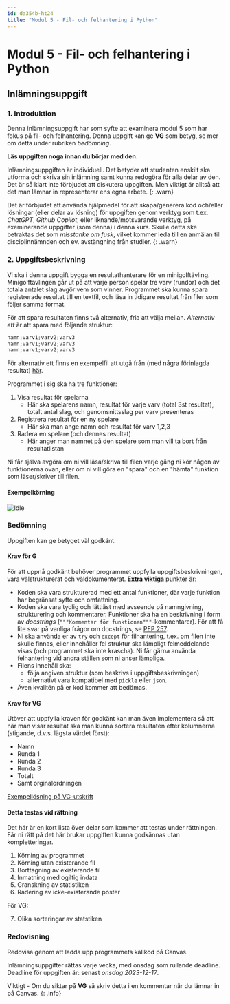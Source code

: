 ```yaml
---
id: da354b-ht24
title: "Modul 5 - Fil- och felhantering i Python"
---
```


# Modul 5 - Fil- och felhantering i Python

## Inlämningsuppgift

### 1. Introduktion

Denna inlämningsuppgift har som syfte att examinera modul 5 som har fokus på fil- och felhantering. Denna uppgift kan ge **VG** som betyg, se mer om detta under rubriken *bedömning*.

**Läs uppgiften noga innan du börjar med den.**

Inlämningsuppgiften är individuell. Det betyder att studenten enskilt ska utforma och skriva sin inlämning samt kunna redogöra för alla delar av den. Det är så klart inte förbjudet att diskutera uppgiften. Men viktigt är alltså att det man lämnar in representerar ens egna arbete.
{: .warn}

Det är förbjudet att använda hjälpmedel för att skapa/generera kod och/eller lösningar (eller delar av lösning) för uppgiften genom verktyg som t.ex. *ChatGPT*, *Github Copilot*, eller liknande/motsvarande verktyg, på exeminerande uppgifter (som denna) i denna kurs. Skulle detta ske betraktas det som *misstanke om fusk*, vilket kommer leda till en anmälan till disciplinnämnden och ev. avstängning från studier.
{: .warn}

### 2. Uppgiftsbeskrivning

Vi ska i denna uppgift bygga en resultathanterare för en minigolftävling. Minigolftävlingen går ut på att varje person spelar tre varv (rundor) och det totala antalet slag avgör vem som vinner. Programmet ska kunna spara registrerade resultat till en textfil, och läsa in tidigare resultat från filer som följer samma format.

För att spara resultaten finns två alternativ, fria att välja mellan. _Alternativ ett_ är att spara med följande struktur:

```python
namn;varv1;varv2;varv3
namn;varv1;varv2;varv3
namn;varv1;varv2;varv3
```

För alternativ ett finns en exempelfil att utgå från (med några förinlagda resultat) [här](../files/result.txt).

<!--
_Det andra tillåtna alternativet_ är att använda något av de inbyggda biblioteken för serialisering, i form av `pickle` eller `json`.
-->

Programmet i sig ska ha tre funktioner:

1. Visa resultat för spelarna
	- Här ska spelarens namn, resultat för varje varv (total 3st resultat), totalt antal slag, och genomsnittsslag per varv presenteras
2. Registrera resultat för en ny spelare
	- Här ska man ange namn och resultat för varv 1,2,3
3. Radera en spelare (och dennes resultat)
	- Här anger man namnet på den spelare som man vill ta bort från resultatlistan

Ni får själva avgöra om ni vill läsa/skriva till filen varje gång ni kör någon av funktionerna ovan, eller om ni vill göra en "spara" och en "hämta" funktion som läser/skriver till filen.

#### Exempelkörning

![Idle](../images/a-idle.png)

### Bedömning

Uppgiften kan ge betyget väl godkänt.

#### Krav för G

För att uppnå godkänt behöver programmet uppfylla uppgiftsbeskrivningen, vara välstrukturerat och väldokumenterat. **Extra viktiga** punkter är:

- Koden ska vara strukturerad med ett antal funktioner, där varje funktion har begränsat syfte och omfattning.
- Koden ska vara tydlig och lättläst med avseende på namngivning, strukturering och kommentarer. Funktioner ska ha en beskrivning i form av _docstrings_ (`"""Kommentar för funktionen"""`-kommentarer). För att få lite svar på vanliga frågor om docstrings, se [PEP 257](../../pep257).
- Ni ska använda er av `try` och `except` för filhantering, t.ex. om filen inte skulle finnas, eller innehåller fel struktur ska lämpligt felmeddelande visas (och programmet ska inte krascha). Ni får gärna använda felhantering vid andra ställen som ni anser lämpliga.
- Filens innehåll ska:
  - följa angiven struktur (som beskrivs i uppgiftsbeskrivningen)
  - alternativt vara kompatibel med `pickle` eller `json`.
 - Även kvalitén på er kod kommer att bedömas.

#### Krav för VG

Utöver att uppfylla kraven för godkänt kan man även implementera så att när man visar resultat ska man kunna sortera resultaten efter kolumnerna (stigande, d.v.s. lägsta värdet först):

- Namn
- Runda 1
- Runda 2
- Runda 3
- Totalt
- Samt orginalordningen

[Exempellösning på VG-utskrift](../files/ex_vg.txt)

#### Detta testas vid rättning

Det här är en kort lista över delar som kommer att testas under rättningen. Får ni rätt på det här brukar uppgiften kunna godkännas utan kompletteringar.

1. Körning av programmet
2. Körning utan existerande fil
3. Borttagning av existerande fil
4. Inmatning med ogiltig indata
5. Granskning av statistiken
6. Radering av icke-existerande poster

För VG:

7. Olika sorteringar av statstiken

### Redovisning

Redovisa genom att ladda upp programmets källkod på Canvas.

Inlämningsuppgifter rättas varje vecka, med onsdag som rullande deadline. Deadline för uppgiften är: senast _onsdag 2023-12-17_.

Viktigt - Om du siktar på **VG** så skriv detta i en kommentar när du lämnar in på Canvas.
{: .info}

